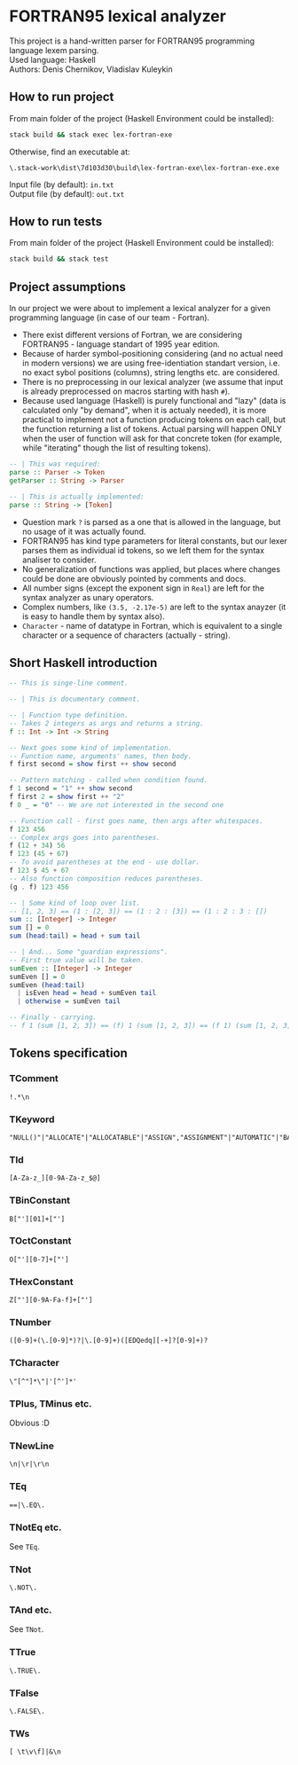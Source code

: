 # FORTRAN95 lexical analyzer
This project is a hand-written parser for FORTRAN95 programming language lexem parsing.\
Used language: Haskell\
Authors: Denis Chernikov, Vladislav Kuleykin
## How to run project
From main folder of the project (Haskell Environment could be installed):
```bash
stack build && stack exec lex-fortran-exe
```
Otherwise, find an executable at:
```
\.stack-work\dist\7d103d30\build\lex-fortran-exe\lex-fortran-exe.exe
```
Input file (by default): `in.txt`\
Output file (by default): `out.txt`
## How to run tests
From main folder of the project (Haskell Environment could be installed):
```bash
stack build && stack test
```
## Project assumptions
In our project we were about to implement a lexical analyzer for a given programming language (in case of our team - Fortran).
* There exist different versions of Fortran, we are considering FORTRAN95 - language standart of 1995 year edition.
* Because of harder symbol-positioning considering (and no actual need in modern versions) we are using free-identiation standart version, i.e. no exact sybol positions (columns), string lengths etc. are considered.
* There is no preprocessing in our lexical analyzer (we assume that input is already preprocessed on macros starting with hash `#`).
* Because used language (Haskell) is purely functional and "lazy" (data is calculated only "by demand", when it is actualy needed), it is more practical to implement not a function producing tokens on each call, but the function returning a list of tokens. Actual parsing will happen ONLY when the user of function will ask for that concrete token (for example, while "iterating" though the list of resulting tokens).
```Haskell
-- | This was required:
parse :: Parser -> Token
getParser :: String -> Parser

-- | This is actually implemented:
parse :: String -> [Token]
```
* Question mark `?` is parsed as a one that is allowed in the language, but no usage of it was actually found.
* FORTRAN95 has kind type parameters for literal constants, but our lexer parses them as individual id tokens, so we left them for the syntax analiser to consider.
* No generalization of functions was applied, but places where changes could be done are obviously pointed by comments and docs.
* All number signs (except the exponent sign in `Real`) are left for the syntax analyzer as unary operators.
* Complex numbers, like `(3.5, -2.17e-5)` are left to the syntax anayzer (it is easy to handle them by syntax also).
* `Character` - name of datatype in Fortran, which is equivalent to a single character or a sequence of characters (actually - string).
## Short Haskell introduction
```Haskell
-- This is singe-line comment.

-- | This is documentary comment.

-- | Function type definition.
-- Takes 2 integers as args and returns a string.
f :: Int -> Int -> String

-- Next goes some kind of implementation.
-- Function name, arguments' names, then body.
f first second = show first ++ show second

-- Pattern matching - called when condition found.
f 1 second = "1" ++ show second
f first 2 = show first ++ "2"
f 0 _ = "0" -- We are not interested in the second one

-- Function call - first goes name, then args after whitespaces.
f 123 456
-- Complex args goes into parentheses.
f (12 + 34) 56
f 123 (45 + 67)
-- To avoid parentheses at the end - use dollar.
f 123 $ 45 + 67
-- Also function composition reduces parentheses.
(g . f) 123 456

-- | Some kind of loop over list.
-- [1, 2, 3] == (1 : [2, 3]) == (1 : 2 : [3]) == (1 : 2 : 3 : [])
sum :: [Integer] -> Integer
sum [] = 0
sum (head:tail) = head + sum tail

-- | And... Some "guardian expressions".
-- First true value will be taken.
sumEven :: [Integer] -> Integer
sumEven [] = 0
sumEven (head:tail)
  | isEven head = head + sumEven tail
  | otherwise = sumEven tail

-- Finally - carrying.
-- f 1 (sum [1, 2, 3]) == (f) 1 (sum [1, 2, 3]) == (f 1) (sum [1, 2, 3])
```
## Tokens specification
### TComment
```regex
!.*\n
```
### TKeyword
```regex
"NULL()"|"ALLOCATE"|"ALLOCATABLE"|"ASSIGN","ASSIGNMENT"|"AUTOMATIC"|"BACKSPACE"|"BLOCK"|"CALL"|"CASE","CHARACTER"|"CLOSE"|"COMMON"|"COMPLEX"|"CONTAINS"|"CONTINUE"|"CYCLE","DATA"|"DEALLOCATE"|"DEFAULT"|"DIMENSION"|"DO","DOUBLE"|"ELEMENTAL"|"ELSE"|"ELSEIF"|"ELSEWHERE","END"|"ENDDO"|"ENDIF"|"ENDFILE"|"ENTRY","EQUIVALENCE"|"EXIT"|"EXTERNAL","FORALL"|"FORMAT"|"FUNCTION"|"GO"|"GOTO"|"IOLENGTH","IF"|"IMPLICIT"|"IN"|"INCLUDE"|"INOUT"|"INTEGER"|"INTENT"|"INTERFACE","INTRINSIC"|"INQUIRE"|"KIND"|"LEN"|"LOGICAL"|"MODULE","NAMELIST"|"NONE"|"NULLIFY","ONLY"|"OPEN"|"OPERATOR"|"OPTIONAL"|"OUT"|"PARAMETER","PAUSE"|"POINTER"|"PRECISION"|"PRINT"|"PRIVATE"|"PROCEDURE","PROGRAM"|"PUBLIC"|"PURE"|"REAL"|"READ"|"RECURSIVE"|"RESULT","RETURN"|"REWIND"|"SAVE"|"SELECT"|"SEQUENCE"|"SOMETYPE"|"SQRT"|"STAT","STOP"|"SUBROUTINE"|"TARGET"|"TO"|"THEN"|"TYPE","UNIT"|"USE"|"VOLATILE"|"WHERE"|"WHILE"|"WRITE"|"null()"|...|"write"
```
### TId
```regex
[A-Za-z_][0-9A-Za-z_$@]
```
### TBinConstant
```regex
B["'][01]+["']
```
### TOctConstant
```regex
O["'][0-7]+["']
```
### THexConstant
```regex
Z["'][0-9A-Fa-f]+["']
```
### TNumber
```regex
([0-9]+(\.[0-9]*)?|\.[0-9]+)([EDQedq][-+]?[0-9]+)?
```
### TCharacter
```regex
\"[^"]*\"|'[^']*'
```
### TPlus, TMinus etc.
Obvious :D
### TNewLine
```regex
\n|\r|\r\n
```
### TEq
```regex
==|\.EQ\.
```
### TNotEq etc.
See `TEq`.
### TNot
```regex
\.NOT\.
```
### TAnd etc.
See `TNot`.
### TTrue
```regex
\.TRUE\.
```
### TFalse
```regex
\.FALSE\.
```
### TWs
```regex
[ \t\v\f]|&\n
```
